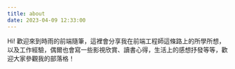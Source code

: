 ```yaml
---
title: about
date: 2023-04-09 12:33:00
---
```

Hi! 歡迎來到時雨的前端隨筆，這裡會分享我在前端工程師這條路上的所學所想，以及工作經驗，偶爾也會寫一些影視欣賞、讀書心得，生活上的感想抒發等等，歡迎大家參觀我的部落格！